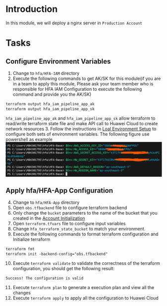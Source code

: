 # Introduction
In this module, we will deploy a nginx server in `Production Account`

# Tasks
## Configure Environment Variables
1. Change to `hfa/HFA-IAM` directory
2. Execute the following commands to get AK/SK for this module(if you are in a team to apply this module, Please ask your team member who is responsible for HFA IAM Configuration to execute the following command and provide you the AK/SK)
```
terraform output hfa_iam_pipeline_app_ak
terraform output hfa_iam_pipeline_app_sk
```
`hfa_iam_pipeline_app_ak` and `hfa_iam_pipeline_app_sk` allow terraform to read/write terraform state file and make API call to Huawei Cloud to create network resources
3. Follow the instructions in [Loal Environment Setup](./03_Local_Env_Setup.md#configure-environment-variables) to configure both sets of environment variables.
The following figure use powershell as example
![SetupEnvironmentVariables](./images/network/001_network_aksk_01.png)

## Apply hfa/HFA-App Configuration
4. Change to  `hfa/HFA-App` directory
5. Open `obs.tfbackend` file to configure terraform backend
6. Only change the `bucket` parameters to the name of the bucket that you created in the [Account Initialization](./02_Account_Initialization.md#create-a-obs-bucket-for-terraform-state-storage)
7. Open `terraform.tfvars` file to configure input variables
8. Change `hfa_terraform_state_bucket` to match your environment.
9. Execute the following commands to format terraform configuration and Initialize terraform
```
terraform fmt
terraform init -backend-config="obs.tfbackend"
```
10. Execute `terraform validate` to validate the correctness of the terraform configuration, you should get the following result:
```
Success! The configuration is valid
```

11. Execute `terraform plan` to generate a execution plan and view all the changes
12. Execute `terraform apply` to apply all the configuration to Huawei Cloud